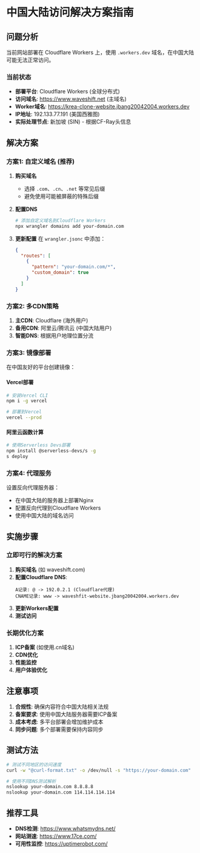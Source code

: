 # 中国大陆访问解决方案指南

## 问题分析

当前网站部署在 Cloudflare Workers 上，使用 `.workers.dev` 域名，在中国大陆可能无法正常访问。

### 当前状态
- **部署平台**: Cloudflare Workers (全球分布式)
- **访问域名**: https://www.waveshift.net (主域名)
- **Worker域名**: https://krea-clone-website.jbang20042004.workers.dev
- **IP地址**: 192.133.77.191 (美国西雅图)
- **实际处理节点**: 新加坡 (SIN) - 根据CF-Ray头信息

## 解决方案

### 方案1: 自定义域名 (推荐)

1. **购买域名**
   - 选择 `.com`、`.cn`、`.net` 等常见后缀
   - 避免使用可能被屏蔽的特殊后缀

2. **配置DNS**
   ```bash
   # 添加自定义域名到Cloudflare Workers
   npx wrangler domains add your-domain.com
   ```

3. **更新配置**
   在 `wrangler.jsonc` 中添加：
   ```json
   {
     "routes": [
       {
         "pattern": "your-domain.com/*",
         "custom_domain": true
       }
     ]
   }
   ```

### 方案2: 多CDN策略

1. **主CDN**: Cloudflare (海外用户)
2. **备用CDN**: 阿里云/腾讯云 (中国大陆用户)
3. **智能DNS**: 根据用户地理位置分流

### 方案3: 镜像部署

在中国友好的平台创建镜像：

#### Vercel部署
```bash
# 安装Vercel CLI
npm i -g vercel

# 部署到Vercel
vercel --prod
```

#### 阿里云函数计算
```bash
# 使用Serverless Devs部署
npm install @serverless-devs/s -g
s deploy
```

### 方案4: 代理服务

设置反向代理服务器：
- 在中国大陆的服务器上部署Nginx
- 配置反向代理到Cloudflare Workers
- 使用中国大陆的域名访问

## 实施步骤

### 立即可行的解决方案

1. **购买域名** (如 waveshift.com)
2. **配置Cloudflare DNS**:
   ```
   A记录: @ -> 192.0.2.1 (Cloudflare代理)
   CNAME记录: www -> waveshfit-website.jbang20042004.workers.dev
   ```
3. **更新Workers配置**
4. **测试访问**

### 长期优化方案

1. **ICP备案** (如使用.cn域名)
2. **CDN优化**
3. **性能监控**
4. **用户体验优化**

## 注意事项

1. **合规性**: 确保内容符合中国大陆相关法规
2. **备案要求**: 使用中国大陆服务器需要ICP备案
3. **成本考虑**: 多平台部署会增加维护成本
4. **同步问题**: 多个部署需要保持内容同步

## 测试方法

```bash
# 测试不同地区的访问速度
curl -w "@curl-format.txt" -o /dev/null -s "https://your-domain.com"

# 使用不同DNS测试解析
nslookup your-domain.com 8.8.8.8
nslookup your-domain.com 114.114.114.114
```

## 推荐工具

- **DNS检测**: https://www.whatsmydns.net/
- **网站测速**: https://www.17ce.com/
- **可用性监控**: https://uptimerobot.com/ 